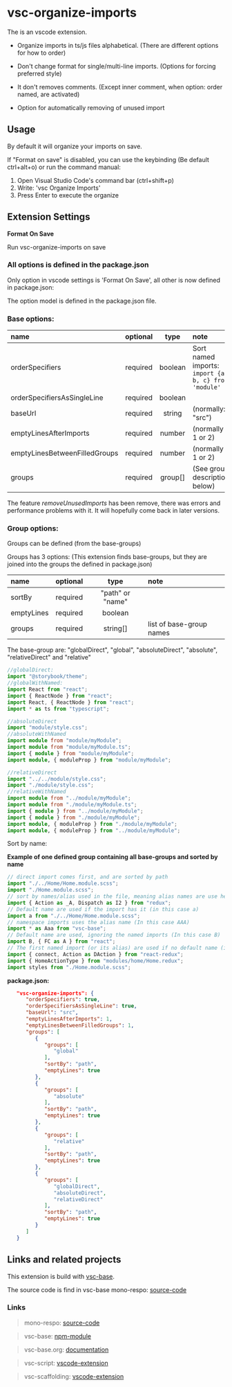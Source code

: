 # vsc-organize-imports

The is an vscode extension.

- Organize imports in ts/js files alphabetical. (There are different options for how to order)

- Don't change format for single/multi-line imports. (Options for forcing preferred style)

- It don't removes comments. (Except inner comment, when option: order named, are activated)

- Option for automatically removing of unused import

## Usage

By default it will organize your imports on save.

If "Format on save" is disabled, you can use the keybinding
(Be default ctrl+alt+o)
or run the command manual:

1. Open Visual Studio Code's command bar (ctrl+shift+p)
2. Write: 'vsc Organize Imports'
3. Press Enter to execute the organize

## Extension Settings

**Format On Save**

Run vsc-organize-imports on save

### All options is defined in the package.json

Only option in vscode settings is 'Format On Save', all other is now defined in package.json:

The option model is defined in the package.json file.

### Base options:

| name                          | optional |  type   | note                                                 |
| :---------------------------- | :------: | :-----: | :--------------------------------------------------- |
| orderSpecifiers               | required | boolean | Sort named imports: `import {a, b, c} from 'module'` |
| orderSpecifiersAsSingleLine   | required | boolean |                                                      |
| baseUrl                       | required | string  | (normally: "src")                                    |
| emptyLinesAfterImports        | required | number  | (normally 1 or 2)                                    |
| emptyLinesBetweenFilledGroups | required | number  | (normally 1 or 2)                                    |
| groups                        | required | group[] | (See group description below)                        |

The feature _removeUnusedImports_ has been remove, there was errors and performance problems with it.
It will hopefully come back in later versions.

### Group options:

Groups can be defined (from the base-groups)

Groups has 3 options: (This extension finds base-groups, but they are joined into the groups the defined in package.json)

| name       | optional |       type       | note                     |
| :--------- | :------: | :--------------: | :----------------------- |
| sortBy     | required | "path" or "name" |                          |
| emptyLines | required |     boolean      |                          |
| groups     | required |     string[]     | list of base-group names |

The base-group are: "globalDirect", "global", "absoluteDirect", "absolute", "relativeDirect" and "relative"

```ts
//globalDirect:
import "@storybook/theme";
//globalWithNamed:
import React from "react";
import { ReactNode } from "react";
import React, { ReactNode } from "react";
import * as ts from "typescript";

//absoluteDirect
import "module/style.css";
//absoluteWithNamed
import module from "module/myModule";
import module from "module/myModule.ts";
import { module } from "module/myModule";
import module, { moduleProp } from "module/myModule";

//relativeDirect
import "../../module/style.css";
import "./module/style.css";
//relativeWithNamed
import module from "../module/myModule";
import module from "./module/myModule.ts";
import { module } from "../module/myModule";
import { module } from "./module/myModule";
import module, { moduleProp } from "./module/myModule";
import module, { moduleProp } from "../module/myModule";
```

Sort by name:

**Example of one defined group containing all base-groups and sorted by name**

```ts
// direct import comes first, and are sorted by path
import "./../Home/Home.module.scss";
import "./Home.module.scss";
// sort by names/alias used in the file, meaning alias names are use here (in this case _A)
import { Action as _A, Dispatch as I2 } from "redux";
// Default name are used if the import has it (in this case a)
import a from "./../Home/Home.module.scss";
// namespace imports uses the alias name (In this case AAA)
import * as Aaa from "vsc-base";
// Default name are used, ignoring the named imports (In this case B)
import B, { FC as A } from "react";
// The first named import (or its alias) are used if no default name (in this case connect)
import { connect, Action as DAction } from "react-redux";
import { HomeActionType } from "modules/home/Home.redux";
import styles from "./Home.module.scss";
```

**package.json:**

```json
   "vsc-organize-imports": {
      "orderSpecifiers": true,
      "orderSpecifiersAsSingleLine": true,
      "baseUrl": "src",
      "emptyLinesAfterImports": 1,
      "emptyLinesBetweenFilledGroups": 1,
      "groups": [
         {
            "groups": [
               "global"
            ],
            "sortBy": "path",
            "emptyLines": true
         },
         {
            "groups": [
               "absolute"
            ],
            "sortBy": "path",
            "emptyLines": true
         },
         {
            "groups": [
               "relative"
            ],
            "sortBy": "path",
            "emptyLines": true
         },
         {
            "groups": [
               "globalDirect",
               "absoluteDirect",
               "relativeDirect"
            ],
            "sortBy": "path",
            "emptyLines": true
         }
      ]
   }
```

## Links and related projects

This extension is build with [vsc-base](http://vsc-base.org).

The source code is find in vsc-base mono-respo: [source-code](https://github.com/alfnielsen/vsc-base)

### Links

> mono-respo: [source-code](https://github.com/alfnielsen/vsc-base)

> vsc-base: [npm-module](https://www.npmjs.com/package/vsc-base)

> vsc-base.org: [documentation](http://vsc-base.org)

> vsc-script: [vscode-extension](https://marketplace.visualstudio.com/items?itemName=alfnielsen.vsc-script)

> vsc-scaffolding: [vscode-extension](https://marketplace.visualstudio.com/items?itemName=alfnielsen.vsc-scafolding)
